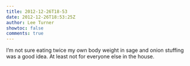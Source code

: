 ```yaml
---
title: 2012-12-26T18-53
date: 2012-12-26T18:53:25Z
author: Lee Turner
showtoc: false
comments: true
---
```


I’m not sure eating twice my own body weight in sage and onion stuffing was a good idea. At least not for everyone else in the house.

